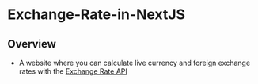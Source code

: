 # Exchange-Rate-in-NextJS
## Overview

* A website where you can calculate live currency and foreign exchange rates with the [Exchange Rate API](https://apilayer.com/marketplace/exchangerates_data-api)

